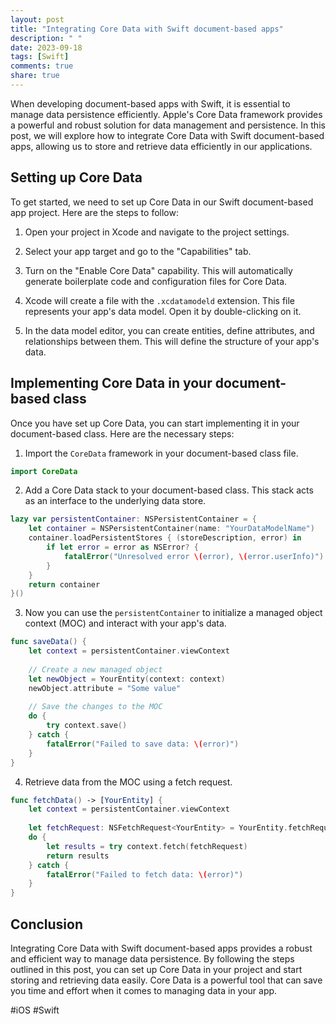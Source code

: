 ```yaml
---
layout: post
title: "Integrating Core Data with Swift document-based apps"
description: " "
date: 2023-09-18
tags: [Swift]
comments: true
share: true
---
```


When developing document-based apps with Swift, it is essential to manage data persistence efficiently. Apple's Core Data framework provides a powerful and robust solution for data management and persistence. In this post, we will explore how to integrate Core Data with Swift document-based apps, allowing us to store and retrieve data efficiently in our applications.

## Setting up Core Data

To get started, we need to set up Core Data in our Swift document-based app project. Here are the steps to follow:

1. Open your project in Xcode and navigate to the project settings.

2. Select your app target and go to the "Capabilities" tab.

3. Turn on the "Enable Core Data" capability. This will automatically generate boilerplate code and configuration files for Core Data.

4. Xcode will create a file with the `.xcdatamodeld` extension. This file represents your app's data model. Open it by double-clicking on it.

5. In the data model editor, you can create entities, define attributes, and relationships between them. This will define the structure of your app's data.

## Implementing Core Data in your document-based class

Once you have set up Core Data, you can start implementing it in your document-based class. Here are the necessary steps:

1. Import the `CoreData` framework in your document-based class file.

```swift
import CoreData
```

2. Add a Core Data stack to your document-based class. This stack acts as an interface to the underlying data store.

```swift
lazy var persistentContainer: NSPersistentContainer = {
    let container = NSPersistentContainer(name: "YourDataModelName")
    container.loadPersistentStores { (storeDescription, error) in
        if let error = error as NSError? {
            fatalError("Unresolved error \(error), \(error.userInfo)")
        }
    }
    return container
}()
```

3. Now you can use the `persistentContainer` to initialize a managed object context (MOC) and interact with your app's data.

```swift
func saveData() {
    let context = persistentContainer.viewContext
    
    // Create a new managed object
    let newObject = YourEntity(context: context)
    newObject.attribute = "Some value"
    
    // Save the changes to the MOC
    do {
        try context.save()
    } catch {
        fatalError("Failed to save data: \(error)")
    }
}
```

4. Retrieve data from the MOC using a fetch request.

```swift
func fetchData() -> [YourEntity] {
    let context = persistentContainer.viewContext
    
    let fetchRequest: NSFetchRequest<YourEntity> = YourEntity.fetchRequest()
    do {
        let results = try context.fetch(fetchRequest)
        return results
    } catch {
        fatalError("Failed to fetch data: \(error)")
    }
}
```

## Conclusion

Integrating Core Data with Swift document-based apps provides a robust and efficient way to manage data persistence. By following the steps outlined in this post, you can set up Core Data in your project and start storing and retrieving data easily. Core Data is a powerful tool that can save you time and effort when it comes to managing data in your app.

#iOS #Swift